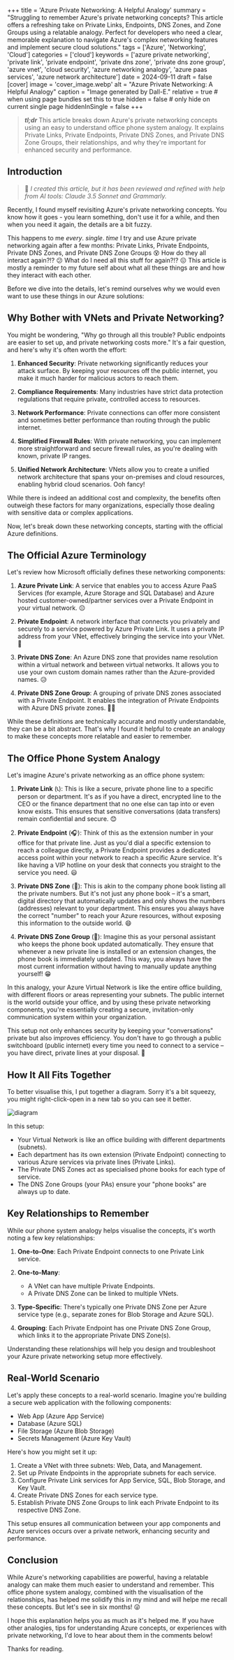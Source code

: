 +++
title = 'Azure Private Networking: A Helpful Analogy'
summary = "Struggling to remember Azure's private networking concepts? This article offers a refreshing take on Private Links, Endpoints, DNS Zones, and Zone Groups using a relatable analogy. Perfect for developers who need a clear, memorable explanation to navigate Azure's complex networking features and implement secure cloud solutions."
tags =  ['Azure', 'Networking', 'Cloud']
categories = ['cloud']
keywords = ['azure private networking', 'private link', 'private endpoint', 'private dns zone', 'private dns zone group', 'azure vnet', 'cloud security', 'azure networking analogy', 'azure paas services', 'azure network architecture']
date = 2024-09-11
draft = false
[cover]
    image = 'cover_image.webp'
    alt = "Azure Private Networking: A Helpful Analogy"
    caption = "Image generated by Dall-E."
    relative = true # when using page bundles set this to true
    hidden = false # only hide on current single page
    hiddenInSingle = false
+++

> _**tl;dr**_ This article breaks down Azure's private networking concepts using an easy to understand office phone system analogy. It explains Private Links, Private Endpoints, Private DNS Zones, and Private DNS Zone Groups, their relationships, and why they're important for enhanced security and performance.

## Introduction

> 🤖 _I created this article, but it has been reviewed and refined with help from AI tools: Claude 3.5 Sonnet and Grammarly._

Recently, I found myself revisiting Azure's private networking concepts. You know how it goes - you learn something, don't use it for a while, and then when you need it again, the details are a bit fuzzy.

This happens to me *every*. *single*. *time* I try and use Azure private networking again after a few months: Private Links, Private Endpoints, Private DNS Zones, and Private DNS Zone Groups 😵 How do they all interact again?!? 😕 What do I need all this stuff for again?!? 😖 This article is mostly a reminder to my future self about what all these things are and how they interact with each other.

Before we dive into the details, let's remind ourselves why we would even want to use these things in our Azure solutions:

## Why Bother with VNets and Private Networking?

You might be wondering, "Why go through all this trouble? Public endpoints are easier to set up, and private networking costs more." It's a fair question, and here's why it's often worth the effort:

1. **Enhanced Security**: Private networking significantly reduces your attack surface. By keeping your resources off the public internet, you make it much harder for malicious actors to reach them.

2. **Compliance Requirements**: Many industries have strict data protection regulations that require private, controlled access to resources.

3. **Network Performance**: Private connections can offer more consistent and sometimes better performance than routing through the public internet.

4. **Simplified Firewall Rules**: With private networking, you can implement more straightforward and secure firewall rules, as you're dealing with known, private IP ranges.

5. **Unified Network Architecture**: VNets allow you to create a unified network architecture that spans your on-premises and cloud resources, enabling hybrid cloud scenarios. Ooh fancy!

While there is indeed an additional cost and complexity, the benefits often outweigh these factors for many organizations, especially those dealing with sensitive data or complex applications.

Now, let's break down these networking concepts, starting with the official Azure definitions.

## The Official Azure Terminology

Let's review how Microsoft officially defines these networking components:

1. **Azure Private Link**: A service that enables you to access Azure PaaS Services (for example, Azure Storage and SQL Database) and Azure hosted customer-owned/partner services over a Private Endpoint in your virtual network. 😐

2. **Private Endpoint**: A network interface that connects you privately and securely to a service powered by Azure Private Link. It uses a private IP address from your VNet, effectively bringing the service into your VNet. 🤨

3. **Private DNS Zone**: An Azure DNS zone that provides name resolution within a virtual network and between virtual networks. It allows you to use your own custom domain names rather than the Azure-provided names. 😥

4. **Private DNS Zone Group**: A grouping of private DNS zones associated with a Private Endpoint. It enables the integration of Private Endpoints with Azure DNS private zones. 😶‍🌫️

While these definitions are technically accurate and mostly understandable, they can be a bit abstract. That's why I found it helpful to create an analogy to make these concepts more relatable and easier to remember.

## The Office Phone System Analogy

Let's imagine Azure's private networking as an office phone system:

1. **Private Link** (📞): This is like a secure, private phone line to a specific person or department. It's as if you have a direct, encrypted line to the CEO or the finance department that no one else can tap into or even know exists. This ensures that sensitive conversations (data transfers) remain confidential and secure. 😊

2. **Private Endpoint** (🎧): Think of this as the extension number in your office for that private line. Just as you'd dial a specific extension to reach a colleague directly, a Private Endpoint provides a dedicated access point within your network to reach a specific Azure service. It's like having a VIP hotline on your desk that connects you straight to the service you need. 😃

3. **Private DNS Zone** (📘): This is akin to the company phone book listing all the private numbers. But it's not just any phone book – it's a smart, digital directory that automatically updates and only shows the numbers (addresses) relevant to your department. This ensures you always have the correct "number" to reach your Azure resources, without exposing this information to the outside world. 😄

4. **Private DNS Zone Group** (🤵): Imagine this as your personal assistant who keeps the phone book updated automatically. They ensure that whenever a new private line is installed or an extension changes, the phone book is immediately updated. This way, you always have the most current information without having to manually update anything yourself! 😁

In this analogy, your Azure Virtual Network is like the entire office building, with different floors or areas representing your subnets. The public internet is the world outside your office, and by using these private networking components, you're essentially creating a secure, invitation-only communication system within your organization.

This setup not only enhances security by keeping your "conversations" private but also improves efficiency. You don't have to go through a public switchboard (public internet) every time you need to connect to a service – you have direct, private lines at your disposal. 🥳

## How It All Fits Together

To better visualise this, I put together a diagram. Sorry it's a bit squeezy, you might right-click-open in a new tab so you can see it better.

![diagram](diagram.png)

In this setup:
- Your Virtual Network is like an office building with different departments (subnets).
- Each department has its own extension (Private Endpoint) connecting to various Azure services via private lines (Private Links).
- The Private DNS Zones act as specialised phone books for each type of service.
- The DNS Zone Groups (your PAs) ensure your "phone books" are always up to date.

## Key Relationships to Remember

While our phone system analogy helps visualise the concepts, it's worth noting a few key relationships:

1. **One-to-One**: Each Private Endpoint connects to one Private Link service.

2. **One-to-Many**: 
   - A VNet can have multiple Private Endpoints.
   - A Private DNS Zone can be linked to multiple VNets.

3. **Type-Specific**: There's typically one Private DNS Zone per Azure service type (e.g., separate zones for Blob Storage and Azure SQL).

4. **Grouping**: Each Private Endpoint has one Private DNS Zone Group, which links it to the appropriate Private DNS Zone(s).

Understanding these relationships will help you design and troubleshoot your Azure private networking setup more effectively.

## Real-World Scenario

Let's apply these concepts to a real-world scenario. Imagine you're building a secure web application with the following components:

- Web App (Azure App Service)
- Database (Azure SQL)
- File Storage (Azure Blob Storage)
- Secrets Management (Azure Key Vault)

Here's how you might set it up:

1. Create a VNet with three subnets: Web, Data, and Management.
2. Set up Private Endpoints in the appropriate subnets for each service.
3. Configure Private Link services for App Service, SQL, Blob Storage, and Key Vault.
4. Create Private DNS Zones for each service type.
5. Establish Private DNS Zone Groups to link each Private Endpoint to its respective DNS Zone.

This setup ensures all communication between your app components and Azure services occurs over a private network, enhancing security and performance.

## Conclusion

While Azure's networking capabilities are powerful, having a relatable analogy can make them much easier to understand and remember. This office phone system analogy, combined with the visualisation of the relationships, has helped me solidify this in my mind and will helpe me recall these concepts. But let's see in six months! 😜

I hope this explanation helps you as much as it's helped me. If you have other analogies, tips for understanding Azure concepts, or experiences with private networking, I'd love to hear about them in the comments below!

Thanks for reading.
